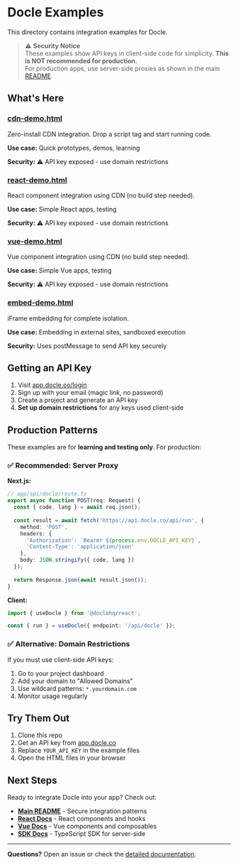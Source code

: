 # Docle Examples

This directory contains integration examples for Docle. 

> ⚠️ **Security Notice**  
> These examples show API keys in client-side code for simplicity. **This is NOT recommended for production.**  
> For production apps, use server-side proxies as shown in the main [README](../README.md).

## What's Here

### [cdn-demo.html](./cdn-demo.html)
Zero-install CDN integration. Drop a script tag and start running code.

**Use case:** Quick prototypes, demos, learning

**Security:** ⚠️ API key exposed - use domain restrictions

### [react-demo.html](./react-demo.html)
React component integration using CDN (no build step needed).

**Use case:** Simple React apps, testing

**Security:** ⚠️ API key exposed - use domain restrictions

### [vue-demo.html](./vue-demo.html)
Vue component integration using CDN (no build step needed).

**Use case:** Simple Vue apps, testing

**Security:** ⚠️ API key exposed - use domain restrictions

### [embed-demo.html](./embed-demo.html)
iFrame embedding for complete isolation.

**Use case:** Embedding in external sites, sandboxed execution

**Security:** Uses postMessage to send API key securely

## Getting an API Key

1. Visit [app.docle.co/login](https://app.docle.co/login)
2. Sign up with your email (magic link, no password)
3. Create a project and generate an API key
4. **Set up domain restrictions** for any keys used client-side

## Production Patterns

These examples are for **learning and testing only**. For production:

### ✅ Recommended: Server Proxy

**Next.js:**
```typescript
// app/api/docle/route.ts
export async function POST(req: Request) {
  const { code, lang } = await req.json();
  
  const result = await fetch('https://api.docle.co/api/run', {
    method: 'POST',
    headers: {
      'Authorization': `Bearer ${process.env.DOCLE_API_KEY}`,
      'Content-Type': 'application/json'
    },
    body: JSON.stringify({ code, lang })
  });
  
  return Response.json(await result.json());
}
```

**Client:**
```typescript
import { useDocle } from '@doclehq/react';

const { run } = useDocle({ endpoint: '/api/docle' });
```

### ✅ Alternative: Domain Restrictions

If you must use client-side API keys:
1. Go to your project dashboard
2. Add your domain to "Allowed Domains"
3. Use wildcard patterns: `*.yourdomain.com`
4. Monitor usage regularly

## Try Them Out

1. Clone this repo
2. Get an API key from [app.docle.co](https://app.docle.co)
3. Replace `YOUR_API_KEY` in the example files
4. Open the HTML files in your browser

## Next Steps

Ready to integrate Docle into your app? Check out:
- **[Main README](../README.md)** - Secure integration patterns
- **[React Docs](../packages/react/README.md)** - React components and hooks
- **[Vue Docs](../packages/vue/README.md)** - Vue components and composables
- **[SDK Docs](../sdk/README.md)** - TypeScript SDK for server-side

---

**Questions?** Open an issue or check the [detailed documentation](../DETAILED.md).
